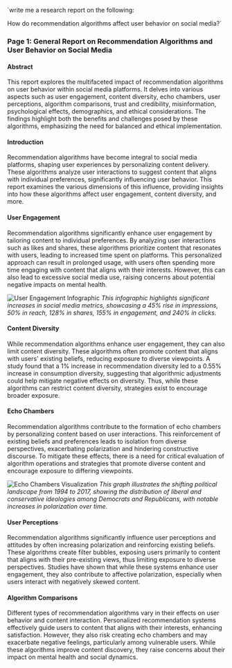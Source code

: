 `write me a research report on the following:

How do recommendation algorithms affect user behavior on social media?`

### Page 1: General Report on Recommendation Algorithms and User Behavior on Social Media

#### Abstract

This report explores the multifaceted impact of recommendation algorithms on user behavior within social media platforms. It delves into various aspects such as user engagement, content diversity, echo chambers, user perceptions, algorithm comparisons, trust and credibility, misinformation, psychological effects, demographics, and ethical considerations. The findings highlight both the benefits and challenges posed by these algorithms, emphasizing the need for balanced and ethical implementation.

#### Introduction

Recommendation algorithms have become integral to social media platforms, shaping user experiences by personalizing content delivery. These algorithms analyze user interactions to suggest content that aligns with individual preferences, significantly influencing user behavior. This report examines the various dimensions of this influence, providing insights into how these algorithms affect user engagement, content diversity, and more.

#### User Engagement

Recommendation algorithms significantly enhance user engagement by tailoring content to individual preferences. By analyzing user interactions such as likes and shares, these algorithms prioritize content that resonates with users, leading to increased time spent on platforms. This personalized approach can result in prolonged usage, with users often spending more time engaging with content that aligns with their interests. However, this can also lead to excessive social media use, raising concerns about potential negative impacts on mental health.

![User Engagement Infographic](https://about.infogr.am/wp-content/uploads/2018/04/CODstats-1024x793.png)
_This infographic highlights significant increases in social media metrics, showcasing a 45% rise in impressions, 50% in reach, 128% in shares, 155% in engagement, and 240% in clicks._

#### Content Diversity

While recommendation algorithms enhance user engagement, they can also limit content diversity. These algorithms often promote content that aligns with users' existing beliefs, reducing exposure to diverse viewpoints. A study found that a 1% increase in recommendation diversity led to a 0.55% increase in consumption diversity, suggesting that algorithmic adjustments could help mitigate negative effects on diversity. Thus, while these algorithms can restrict content diversity, strategies exist to encourage broader exposure.

#### Echo Chambers

Recommendation algorithms contribute to the formation of echo chambers by personalizing content based on user interactions. This reinforcement of existing beliefs and preferences leads to isolation from diverse perspectives, exacerbating polarization and hindering constructive discourse. To mitigate these effects, there is a need for critical evaluation of algorithm operations and strategies that promote diverse content and encourage exposure to differing viewpoints.

![Echo Chambers Visualization](https://ai2-s2-public.s3.amazonaws.com/figures/2017-08-08/00569f007647ca81326750d191b2be1f4c7c946f/7-Figure2-1.png)
_This graph illustrates the shifting political landscape from 1994 to 2017, showing the distribution of liberal and conservative ideologies among Democrats and Republicans, with notable increases in polarization over time._

#### User Perceptions

Recommendation algorithms significantly influence user perceptions and attitudes by often increasing polarization and reinforcing existing beliefs. These algorithms create filter bubbles, exposing users primarily to content that aligns with their pre-existing views, thus limiting exposure to diverse perspectives. Studies have shown that while these systems enhance user engagement, they also contribute to affective polarization, especially when users interact with negatively skewed content.

#### Algorithm Comparisons

Different types of recommendation algorithms vary in their effects on user behavior and content interaction. Personalized recommendation systems effectively guide users to content that aligns with their interests, enhancing satisfaction. However, they also risk creating echo chambers and may exacerbate negative feelings, particularly among vulnerable users. While these algorithms improve content discovery, they raise concerns about their impact on mental health and social dynamics.
